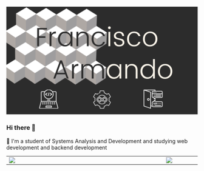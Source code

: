 ![](images/capa_github.png)

### Hi there 👋

🔭 I'm a student of Systems Analysis and Development and studying web development and backend development

<center>
  <table>
    <tr>
      <td><img width="400px" align="left" src="https://github-readme-stats.vercel.app/api/top-langs/?username=franciscoarmando63&hide=html&layout=compact&theme=onedark" /></td>
      <td><img width="495px" align="left" src="https://github-readme-stats.vercel.app/api?username=franciscoarmando63&theme=onedark"/></td>
    <tr>
  </table>
</center> 

<!--
<img src="images/foot_github.png" alt="footer github" usemap="#footermap">
-->
<!--
<map name="footermap">
    <area shape="rect" coords="34,44,270,350" alt="Gmail" href="#">
    <area shape="circle" coords="817,213,58" alt="Github" src="https://github.com/franciscoarmando63">
    <area shape="rect" coords="290,172,333,250" alt="LinkedIn" href="#">
</map>-->
